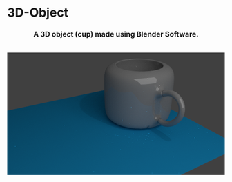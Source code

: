 # 3D-Object
<h3 align="center">A 3D object (cup) made using Blender Software.</h3><br>
<img src="https://github.com/BhawnaShishodia2223/3D-Object/blob/master/cup1.png">
